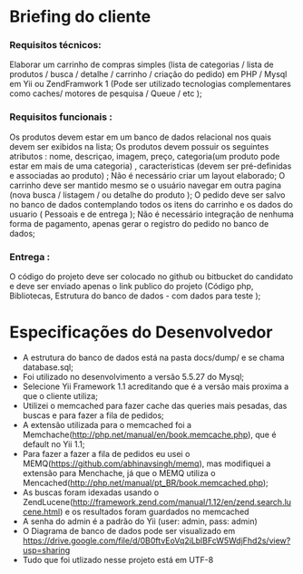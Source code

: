 # Briefing do cliente

### Requisitos técnicos:
Elaborar um carrinho de compras simples (lista de categorias / lista de produtos / busca / detalhe / carrinho / criação do pedido) em PHP / Mysql  em Yii ou ZendFramwork 1 (Pode ser utilizado tecnologias complementares como caches/ motores de pesquisa / Queue / etc );

### Requisitos funcionais :
Os produtos devem estar em um banco de dados relacional nos quais devem ser exibidos na lista;
Os produtos devem possuir os seguintes atributos : nome, descriçao, imagem, preço, categoria(um produto pode estar em mais de uma categoria) , caracteristicas (devem ser pré-definidas e associadas ao produto) ;
Não é necessário criar um layout elaborado;
O carrinho deve ser mantido mesmo se o usuário navegar em outra pagina (nova busca / listagem / ou detalhe do produto );
O pedido deve ser salvo no banco de dados contemplando todos os itens do carrinho e os dados do usuario ( Pessoais e de entrega );
Não é necessário integração de nenhuma forma de pagamento, apenas gerar o registro do pedido no banco de dados;

### Entrega :
O código do projeto deve ser colocado no github ou bitbucket do candidato e deve ser enviado apenas o link publico do projeto (Código php, Bibliotecas, Estrutura do banco de dados - com dados para teste );

# Especificações do Desenvolvedor
-   A estrutura do banco de dados está na pasta docs/dump/ e se chama database.sql;
-   Foi utilizado no desenvolvimento a versão 5.5.27 do Mysql;
-   Selecione Yii Framework 1.1 acreditando que é a versão mais proxima a que o cliente utiliza;
-   Utilizei o memcached para fazer cache das queries mais pesadas, das buscas e para fazer a fila de pedidos;
-   A extensão utilizada para o memcached foi a Memchache(http://php.net/manual/en/book.memcache.php), que é default no Yii 1.1;
-   Para fazer a fazer a fila de pedidos eu usei o MEMQ(https://github.com/abhinavsingh/memq), mas modifiquei a extensão para Menchache, já que o MEMQ utiliza o Mencached(http://php.net/manual/pt_BR/book.memcached.php);
-   As buscas foram idexadas usando o ZendLucene(http://framework.zend.com/manual/1.12/en/zend.search.lucene.html) e os resultados foram guardados no memcached
-   A senha do admin é a padrão do Yii (user: admin, pass: admin)
-   O Diagrama de banco de dados pode ser visualizado em https://drive.google.com/file/d/0B0ftvEoVq2iLblBFcW5WdjFhd2s/view?usp=sharing
-   Tudo que foi utlizado nesse projeto está em UTF-8

